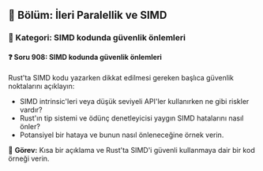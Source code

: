 ## 📘 Bölüm: İleri Paralellik ve SIMD
### 🔹 Kategori: SIMD kodunda güvenlik önlemleri
#### ❓ Soru 908: SIMD kodunda güvenlik önlemleri

Rust'ta SIMD kodu yazarken dikkat edilmesi gereken başlıca güvenlik noktalarını açıklayın:

- SIMD intrinsic'leri veya düşük seviyeli API'ler kullanırken ne gibi riskler vardır?
- Rust'ın tip sistemi ve ödünç denetleyicisi yaygın SIMD hatalarını nasıl önler?
- Potansiyel bir hataya ve bunun nasıl önleneceğine örnek verin.

🔧 **Görev:** Kısa bir açıklama ve Rust'ta SIMD'i güvenli kullanmaya dair bir kod örneği verin.
